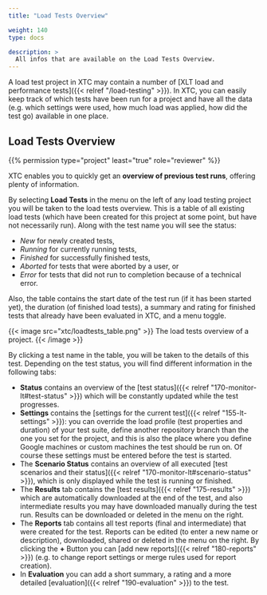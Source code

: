 ```yaml
---
title: "Load Tests Overview"

weight: 140
type: docs

description: >
  All infos that are available on the Load Tests Overview.
---
```


A load test project in XTC may contain a number of [XLT load and performance tests]({{< relref "/load-testing" >}}). In XTC, you can easily keep track of which tests have been run for a project and have all the data (e.g. which settings were used, how much load was applied, how did the test go) available in one place.

## Load Tests Overview

{{% permission type="project" least="true" role="reviewer" %}}

XTC enables you to quickly get an **overview of previous test runs**, offering plenty of information. 

By selecting **Load Tests** in the menu on the left of any load testing project you will be taken to the load tests overview. This is a table of all existing load tests (which have been created for this project at some point, but have not necessarily run). Along with the test name you will see the status:

* _New_ for newly created tests,
* _Running_ for currently running tests, 
* _Finished_ for successfully finished tests, 
* _Aborted_ for tests that were aborted by a user, or 
* _Error_ for tests that did not run to completion because of a technical error.

Also, the table contains the start date of the test run (if it has been started yet), the duration (of finished load tests), a summary and rating for finished tests that already have been evaluated in XTC, and a menu toggle. 

{{< image src="xtc/loadtests_table.png" >}}
The load tests overview of a project.
{{< /image >}}

By clicking a test name in the table, you will be taken to the details of this test. Depending on the test status, you will find different information in the following tabs:

* **Status** contains an overview of the [test status]({{< relref "170-monitor-lt#test-status" >}}) which will be constantly updated while the test progresses. 
* **Settings** contains the [settings for the current test]({{< relref "155-lt-settings" >}}): you can override the load profile (test properties and duration) of your test suite, define another repository branch than the one you set for the project, and this is also the place where you define Google machines or custom machines the test should be run on. Of course these settings must be entered before the test is started. 
* The **Scenario Status** contains an overview of all executed [test scenarios and their status]({{< relref "170-monitor-lt#scenario-status" >}}), which is only displayed while the test is running or finished. 
* The **Results** tab contains the [test results]({{< relref "175-results" >}}) which are automatically downloaded at the end of the test, and also intermediate results you may have downloaded manually during the test run. Results can be downloaded or deleted in the menu on the right.
* The **Reports** tab contains all test reports (final and intermediate) that were created for the test. Reports can be edited (to enter a new name or description), downloaded, shared or deleted in the menu on the right. By clicking the **+** Button you can [add new reports]({{< relref "180-reports" >}}) (e.g. to change report settings or merge rules used for report creation).
* In **Evaluation** you can add a short summary, a rating and a more detailed [evaluation]({{< relref "190-evaluation" >}}) to the test. 